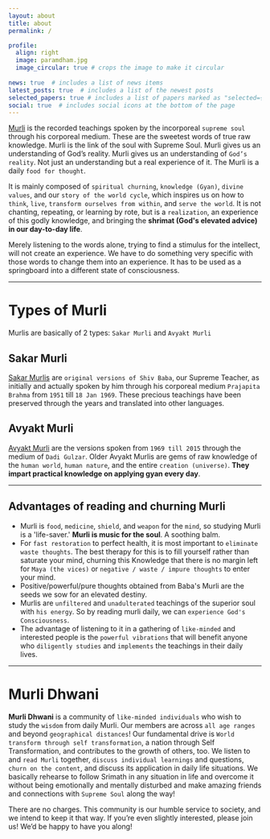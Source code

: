 ```yaml
---
layout: about
title: about
permalink: /

profile:
  align: right
  image: paramdham.jpg
  image_circular: true # crops the image to make it circular
    
news: true  # includes a list of news items
latest_posts: true  # includes a list of the newest posts
selected_papers: true # includes a list of papers marked as "selected={true}"
social: true  # includes social icons at the bottom of the page
---
```


[Murli](https://www.shivbabas.org/what-is-murli) is the recorded teachings spoken by the incorporeal `supreme soul` through his corporeal medium. These are the sweetest words of true raw knowledge. Murli is the link of the soul with Supreme Soul. Murli gives us an understanding of God’s reality. Murli gives us an understanding of `God’s reality`. Not just an understanding but a real experience of it. The Murli is a daily `food for thought`.

It is mainly composed of `spiritual churning`, `knowledge (Gyan)`, `divine values`, and our `story of the world cycle`, which inspires us on how to `think`, `live`, `transform ourselves from within`, and `serve the world`. It is not chanting, repeating, or learning by rote, but is a `realization`, an experience of this godly knowledge, and bringing the **shrimat (God's elevated advice) in our day-to-day life**.

Merely listening to the words alone, trying to find a stimulus for the intellect, will not create an experience. We have to do something very specific with those words to change them into an experience. It has to be used as a springboard into a different state of consciousness.

---

# Types of Murli
Murlis are basically of 2 types: `Sakar Murli` and `Avyakt Murli`


## Sakar Murli

[Sakar Murlis](https://www.shivbabas.org/sakar-murli-bapdada-madhuban) are `original versions of Shiv Baba`, our Supreme Teacher, as initially and actually spoken by him through his corporeal medium `Prajapita Brahma` from `1951` till `18 Jan 1969`. These precious teachings have been preserved through the years and translated into other languages.

## Avyakt Murli

[Avyakt Murli](https://www.shivbabas.org/avyakt-bapdada-murli) are the versions spoken from `1969 till 2015` through the medium of `Dadi Gulzar`. Older Avyakt Murlis are gems of raw knowledge of the `human world`, `human nature`, and the entire `creation (universe)`. **They impart practical knowledge on applying gyan every day**.

---

## Advantages of reading and churning Murli

* Murli is `food`, `medicine`, `shield`, and  `weapon` for the `mind`, so studying Murli is a 'life-saver.' **Murli is music for the soul**. A soothing balm.
* For `fast restoration` to perfect health, it is most important to `eliminate waste thoughts`. The best therapy for this is to fill yourself rather than saturate your mind, churning this Knowledge that there is no margin left for `Maya (the vices)` or `negative / waste / impure thoughts` to enter your mind.
* Positive/powerful/pure thoughts obtained from Baba's Murli are the seeds we sow for an elevated destiny.
* Murlis are `unfiltered` and `unadulterated` teachings of the superior soul with `his energy`. So by reading murli daily, we can `experience God's Consciousness`.
* The advantage of listening to it in a gathering of `like-minded` and interested people is the `powerful vibrations` that will benefit anyone who `diligently studies` and `implements` the teachings in their daily lives.

---

# Murli Dhwani

**Murli Dhwani** is a community of `like-minded individuals` who wish to study the `wisdom` from daily Murli. Our members are across `all age ranges` and beyond `geographical distances`! Our fundamental drive is `World transform through self transformation`, a nation through Self Transformation, and contributes to the growth of others, too. We listen to and `read Murli` together, `discuss individual learnings` and questions, `churn on the content`, and discuss its application in daily life situations. We basically rehearse to follow Srimath in any situation in life and overcome it without being emotionally and mentally disturbed and make amazing friends and connections with `Supreme Soul` along the way!

There are no charges. This community is our humble service to society, and we intend to keep it that way. If you’re even slightly interested, please join us! We’d be happy to have you along!
